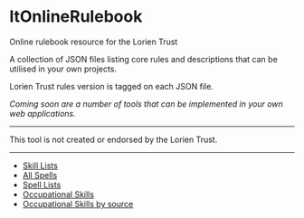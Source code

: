 # ltOnlineRulebook
Online rulebook resource for the Lorien Trust

A collection of JSON files listing core rules and descriptions that can be utilised in your own projects. 

Lorien Trust rules version is tagged on each JSON file.

*Coming soon are a number of tools that can be implemented in your own web applications.*

------

This tool is not created or endorsed by the Lorien Trust. 

------

- [Skill Lists](https://jonjim.github.io/ltOnlineRulebook/skillList.json)
- [All Spells](https://jonjim.github.io/ltOnlineRulebook/spells.json)
- [Spell Lists](https://jonjim.github.io/ltOnlineRulebook/spellList.json)
- [Occupational Skills](https://jonjim.github.io/ltOnlineRulebook/osList.json)
- [Occupational Skills by source](https://jonjim.github.io/ltOnlineRulebook/osGuildList.json)
